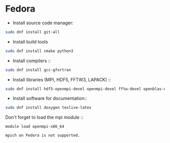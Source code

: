 # Fedora

- Install source code manager:

```bash
sudo dnf install git-all
```

- Install build tools

```bash
sudo dnf install cmake python3
```

- Install compilers ::

```bash
sudo dnf install gcc-gfortran
```

- Install libraries (MPI, HDF5, FFTW3, LAPACK) ::

```bash
sudo dnf install hdf5-openmpi-devel openmpi-devel fftw-devel openblas-devel
```

- Install software for documentation::

```bash
sudo dnf install doxygen texlive-latex
```

Don't forget to load the mpi module ::

```
module load openmpi-x86_64
```

```{warning}
mpich on Fedora is not supported.
```
